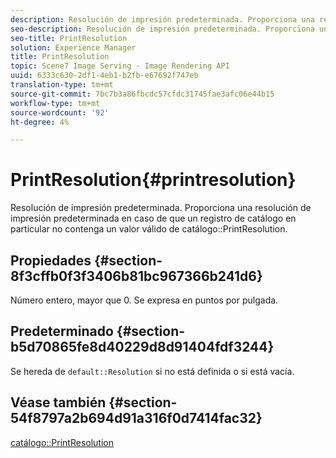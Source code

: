```yaml
---
description: Resolución de impresión predeterminada. Proporciona una resolución de impresión predeterminada en caso de que un registro de catálogo en particular no contenga un valor válido de PrintResolution de catálogo.
seo-description: Resolución de impresión predeterminada. Proporciona una resolución de impresión predeterminada en caso de que un registro de catálogo en particular no contenga un valor válido de PrintResolution de catálogo.
seo-title: PrintResolution
solution: Experience Manager
title: PrintResolution
topic: Scene7 Image Serving - Image Rendering API
uuid: 6333c630-2df1-4eb1-b2fb-e67692f747eb
translation-type: tm+mt
source-git-commit: 7bc7b3a86fbcdc57cfdc31745fae3afc06e44b15
workflow-type: tm+mt
source-wordcount: '92'
ht-degree: 4%

---
```



# PrintResolution{#printresolution}

Resolución de impresión predeterminada. Proporciona una resolución de impresión predeterminada en caso de que un registro de catálogo en particular no contenga un valor válido de catálogo::PrintResolution.

## Propiedades {#section-8f3cffb0f3f3406b81bc967366b241d6}

Número entero, mayor que 0. Se expresa en puntos por pulgada.

## Predeterminado {#section-b5d70865fe8d40229d8d91404fdf3244}

Se hereda de `default::Resolution` si no está definida o si está vacía.

## Véase también {#section-54f8797a2b694d91a316f0d7414fac32}

[catálogo::PrintResolution](../../../../../is-api/image-catalog/image-serving-api-ref/c-image-catalog-reference/c-image-svg-data-reference/c-image-data-reference/r-printresolution-cat.md#reference-4ebb2e136995470b84b7c5e10cb8e5f5)
